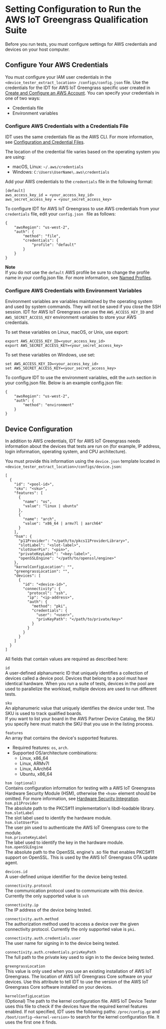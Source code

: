 # Setting Configuration to Run the AWS IoT Greengrass Qualification Suite<a name="set-config"></a>

Before you run tests, you must configure settings for AWS credentials and devices on your host computer\.

## Configure Your AWS Credentials<a name="cfg-aws-gg"></a>

You must configure your IAM user credentials in the `<device_tester_extract_location> /configs/config.json` file\. Use the credentials for the IDT for AWS IoT Greengrass specific user created in [Create and Configure an AWS Account](dev-tst-prereqs.md#config-aws-account)\. You can specify your credentials in one of two ways:
+ Credentials file
+ Environment variables

### Configure AWS Credentials with a Credentials File<a name="config-cred-file"></a>

IDT uses the same credentials file as the AWS CLI\. For more information, see [Configuration and Credential Files](https://docs.aws.amazon.com/cli/latest/userguide/cli-config-files.html)\.

The location of the credential file varies based on the operating system you are using:
+ macOS, Linux: `~/.aws/credentials`
+ Windows: `C:\Users\UserName\.aws\credentials`

Add your AWS credentials to the `credentials` file in the following format:

```
[default]
aws_access_key_id = <your_access_key_id>
aws_secret_access_key = <your_secret_access_key>
```

To configure IDT for AWS IoT Greengrass to use AWS credentials from your `credentials` file, edit your `config.json ` file as follows:

```
{
	"awsRegion": "us-west-2",
	"auth": {
		"method": "file",
		"credentials": {
			"profile": "default"
		}
	}
}
```

**Note**  
If you do not use the `default` AWS profile be sure to change the profile name in your config\.json file\. For more information, see [Named Profiles](https://docs.aws.amazon.com/cli/latest/userguide/cli-configure-profiles.html)\.

### Configure AWS Credentials with Environment Variables<a name="config-env-vars"></a>

Environment variables are variables maintained by the operating system and used by system commands\. They will not be saved if you close the SSH session\. IDT for AWS IoT Greengrass can use the `AWS_ACCESS_KEY_ID` and `AWS_SECRET_ACCESS_KEY` environment variables to store your AWS credentials\.

To set these variables on Linux, macOS, or Unix, use export:

```
export AWS_ACCESS_KEY_ID=<your_access_key_id>
export AWS_SECRET_ACCESS_KEY=<your_secret_access_key>
```

To set these variables on Windows, use set:

```
set AWS_ACCESS_KEY_ID=<your_access_key_id>
set AWS_SECRET_ACCESS_KEY=<your_secret_access_key>
```

To configure IDT to use the environment variables, edit the `auth` section in your config\.json file\. Below is an example config\.json file:

```
{
	"awsRegion": "us-west-2",
	"auth": {
		"method": "environment"
	}
}
```

## Device Configuration<a name="device-config"></a>

In addition to AWS credentials, IDT for AWS IoT Greengrass needs information about the devices that tests are run on \(for example, IP address, login information, operating system, and CPU architecture\)\.

You must provide this information using the `device.json` template located in ` <device_tester_extract_location>/configs/device.json`:

```
[
  {
    "id": "<pool-id>",
    "sku": "<sku>",
    "features": [
      {
        "name": "os",
        "value": "linux | ubuntu"
      },
      {
        "name": "arch",
        "value": "x86_64 | armv7l | aarch64"
      }
    ],
    "hsm": {
      "p11Provider": "</path/to/pkcs11ProviderLibrary>",
      "slotLabel": "<slot-label>",
      "slotUserPin": "<pin>",
      "privateKeyLabel": "<key-label>",
      "openSSLEngine": "</path/to/openssl/engine>"
    },
    "kernelConfigLocation": "",
    "greengrassLocation": "",
    "devices": [
      {
        "id": "<device-id>",
        "connectivity": {
          "protocol": "ssh",
          "ip": "<ip-address>",
          "auth": {
            "method": "pki",
            "credentials": {
              "user": "<user>",
              "privKeyPath": "</path/to/private/key>"
            }
          }
        }
      }
    ]
  }
]
```

All fields that contain values are required as described here:

`id`  
A user\-defined alphanumeric ID that uniquely identifies a collection of devices called a device pool\. Devices that belong to a pool must have identical hardware\. When you run a suite of tests, devices in the pool are used to parallelize the workload, multiple devices are used to run different tests\.

`sku`  
An alphanumeric value that uniquely identifies the device under test\. The SKU is used to track qualified boards\.  
If you want to list your board in the AWS Partner Device Catalog, the SKU you specify here must match the SKU that you use in the listing process\.

`features`  
An array that contains the device's supported features\.  
+ Required features: `os`, `arch`\.
+ Supported OS/architecture combinations:
  + Linux, x86\_64
  + Linux, ARMv7l
  + Linux, AArch64
  + Ubuntu, x86\_64

`hsm (optional)`  
Contains configuration information for testing with a AWS IoT Greengrass Hardware Security Module \(HSM\), otherwise the `<hsm>` element should be omitted\. For more information, see [Hardware Security Integration](hardware-security.md)\.    
`hsm.p11Provider`  
The absolute path to the PKCS\#11 implementation's libdl\-loadable library\.  
`hsm.slotLabel`  
The slot label used to identify the hardware module\.  
`hsm.slotUserPin`  
The user pin used to authenticate the AWS IoT Greengrass core to the module\.  
`hsm.privateKeyLabel`  
The label used to identify the key in the hardware module\.  
`hsm.openSSLEngine`  
The absolute path to the OpenSSL engine's \.so file that enables PKCS\#11 support on OpenSSL\. This is used by the AWS IoT Greengrass OTA update agent\.

`devices.id`  
A user\-defined unique identifier for the device being tested\.

`connectivity.protocol`  
The communication protocol used to communicate with this device\. Currently the only supported value is `ssh`

`connectivity.ip`  
The IP address of the device being tested\.

`connectivity.auth.method`  
The authorization method used to access a device over the given connectivity protocol\. Currently the only supported value is `pki`\.

`connectivity.auth.credentials.user`  
The user name for signing in to the device being tested\.

`connectivity.auth.credentials.privKeyPath`  
The full path to the private key used to sign in to the device being tested\.

`greengrassLocation`  
This value is only used when you use an existing installation of AWS IoT Greengrass\. The location of AWS IoT Greengrass Core software on your devices\. Use this attribute to tell IDT to use the version of the AWS IoT Greengrass Core software installed on your devices\.

`kernelConfigLocation`  
\(Optional\) The path to the kernel configuration file\. AWS IoT Device Tester uses this file to check if the devices have the required kernel features enabled\. If not specified, IDT uses the following paths: `/proc/config.gz` and `/boot/config-<kernel-version>` to search for the kernel configuration file\. It uses the first one it finds\.